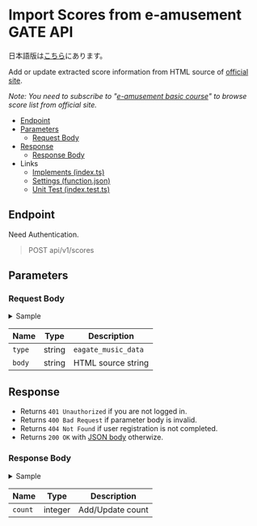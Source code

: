 # Import Scores from e-amusement GATE API

日本語版は[こちら](./README-ja.md)にあります。

Add or update extracted score information from HTML source of [official site](https://p.eagate.573.jp/game/ddr/ddra20/p/playdata/music_data_single.html).

*Note: You need to subscribe to "[e-amusement basic course](https://p.eagate.573.jp/payment/p/select_course.html)" to browse score list from official site.*

- [Endpoint](#endpoint)
- [Parameters](#parameters)
  - [Request Body](#request-body)
- [Response](#response)
  - [Response Body](#response-body)
- Links
  - [Implements (index.ts)](index.ts)
  - [Settings (function.json)](function.json)
  - [Unit Test (index.test.ts)](index.test.ts)

## Endpoint

Need Authentication.

> POST api/v1/scores

## Parameters

### Request Body

<details>
  <summary>Sample</summary>

```json
{
  "type": "eagate_music_data",
  "body": "<!DOCTYPE html>..."
}
```

</details>

|Name|Type|Description|
|----|:--:|-----------|
|`type`|string|`eagate_music_data`|
|`body`|string|HTML source string|

## Response

- Returns `401 Unauthorized` if you are not logged in.
- Returns `400 Bad Request` if parameter body is invalid.
- Returns `404 Not Found` if user registration is not completed.
- Returns `200 OK` with [JSON body](#response-body) otherwize.

### Response Body

<details>
  <summary>Sample</summary>

```json
{
  "count": 20
}
```

</details>

|Name|Type|Description|
|----|:--:|-----------|
|`count`|integer|Add/Update count|
